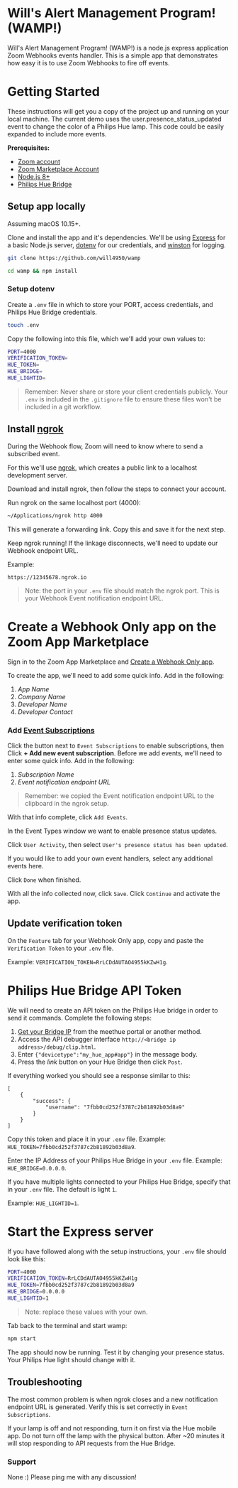 # Will's Alert Management Program! (WAMP!)

Will's Alert Management Program! (WAMP!) is a node.js express application Zoom Webhooks events handler.  This is a simple app that demonstrates how easy it is to use Zoom Webhooks to fire off events.

# Getting Started

These instructions will get you a copy of the project up and running on your local machine.  The current demo uses the user.presence_status_updated event to change the color of a Philips Hue lamp.  This code could be easily expanded to include more events.

**Prerequisites:**
* [Zoom account](https://zoom.us)
* [Zoom Marketplace Account](https://marketplace.zoom.us/docs/guides)
* [Node.js 8+](https://nodejs.org/)
* [Philips Hue Bridge](https://www.philips-hue.com/en-us/p/hue-bridge/046677458478)

## Setup app locally

Assuming macOS 10.15+.

Clone and install the app and it's dependencies. We'll be using [Express](https://www.npmjs.com/package/express) for a basic Node.js server, [dotenv](https://www.npmjs.com/package/dotenv) for our credentials, and [winston](https://www.npmjs.com/package/winston) for logging. 

```bash
git clone https://github.com/will4950/wamp
```

```bash
cd wamp && npm install 
```

### Setup dotenv 
Create a `.env` file in which to store your PORT, access credentials, and Philips Hue Bridge credentials.

```bash
touch .env
```

Copy the following into this file, which we'll add your own values to:

```bash
PORT=4000
VERIFICATION_TOKEN=
HUE_TOKEN=
HUE_BRIDGE=
HUE_LIGHTID=
```

> Remember: Never share or store your client credentials publicly. Your `.env` is included in the `.gitignore` file to ensure these files won't be included in a git workflow.

## Install [ngrok](https://ngrok.com/)

During the Webhook flow, Zoom will need to know where to send a subscribed event.

For this we'll use [ngrok](https://ngrok.com/download), which creates a public link to a localhost development server.

Download and install ngrok, then follow the steps to connect your account.

Run ngrok on the same localhost port (4000): 

```bash
~/Applications/ngrok http 4000
```

This will generate a forwarding link. Copy this and save it for the next step. 

Keep ngrok running! If the linkage disconnects, we'll need to update our Webhook endpoint URL.

Example: 

```
https://12345678.ngrok.io
```

> Note: the port in your `.env` file should match the ngrok port.  This is your Webhook Event notification endpoint URL.

# Create a Webhook Only app on the Zoom App Marketplace

Sign in to the Zoom App Marketplace and [Create a Webhook Only app](https://marketplace.zoom.us/develop/create?source=devdocs). 

To create the app, we'll need to add some quick info.  Add in the following:
1. *App Name*
2. *Company Name*
3. *Developer Name*
4. *Developer Contact*

### Add [Event Subscriptions](https://marketplace.zoom.us/docs/guides/tools-resources/webhooks#event-subscriptions)

Click the button next to `Event Subscriptions` to enable subscriptions, then Click **+ Add new event subscription**.  Before we add events, we'll need to enter some quick info.  Add in the following:
1. *Subscription Name*
2. *Event notification endpoint URL*

> Remember: we copied the Event notification endpoint URL to the clipboard in the ngrok setup.

With that info complete, click `Add Events`.  

In the Event Types window we want to enable presence status updates.  

Click `User Activity`, then select `User's presence status has been updated`.  

If you would like to add your own event handlers, select any additional events here. 

Click `Done` when finished.

With all the info collected now, click `Save`. Click `Continue` and activate the app.

## Update verification token

On the `Feature` tab for your Webhook Only app, copy and paste the `Verification Token` to your `.env` file.  

Example: ```VERIFICATION_TOKEN=RrLCDdAUTAO4955kKZwH1g```.

# Philips Hue Bridge API Token

We will need to create an API token on the Philips Hue bridge in order to send it commands. Complete the following steps:
1. [Get your Bridge IP](https://www.meethue.com/api/nupnp) from the meethue portal or another method.
2. Access the API debugger interface ```http://<bridge ip address>/debug/clip.html```.
3. Enter ```{"devicetype":"my_hue_app#app"}``` in the message body.
4. Press the *link* button on your Hue Bridge then click `Post`.

If everything worked you should see a response similar to this: 
```
[
    {
        "success": {
            "username": "7fbb0cd252f3787c2b81892b03d8a9"
        }
    }
]
```
Copy this token and place it in your `.env` file.  Example: ```HUE_TOKEN=7fbb0cd252f3787c2b81892b03d8a9```.

Enter the IP Address of your Philips Hue Bridge in your `.env` file.  Example: ```HUE_BRIDGE=0.0.0.0```.

If you have multiple lights connected to your Philips Hue Bridge, specify that in your `.env` file.  The default is light ```1```.  

Example: ```HUE_LIGHTID=1```.

# Start the Express server

If you have followed along with the setup instructions, your `.env` file should look like this:

```bash
PORT=4000
VERIFICATION_TOKEN=RrLCDdAUTAO4955kKZwH1g
HUE_TOKEN=7fbb0cd252f3787c2b81892b03d8a9
HUE_BRIDGE=0.0.0.0
HUE_LIGHTID=1
```
> Note: replace these values with your own.

Tab back to the terminal and start wamp:
```bash
npm start
```

The app should now be running.  Test it by changing your presence status.  Your Philips Hue light should change with it.

## Troubleshooting

The most common problem is when ngrok closes and a new notification endpoint URL is generated.  Verify this is set correctly in `Event Subscriptions`.

If your lamp is off and not responding, turn it on first via the Hue mobile app.  Do not turn off the lamp with the physical button.  After ~20 minutes it will stop responding to API requests from the Hue Bridge.

### Support

None :)  Please ping me with any discussion!

